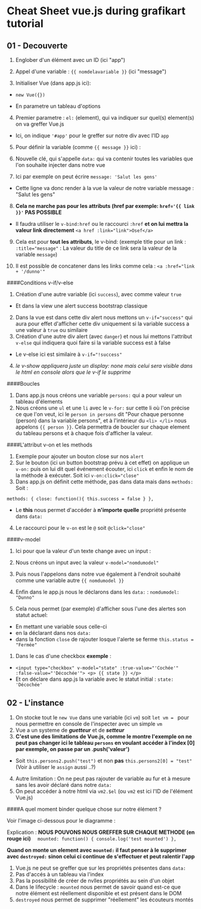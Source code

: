 # Cheat Sheet vue.js during grafikart tutorial

## 01 - Decouverte

1. Englober d'un élément avec un ID (ici "app")

2. Appel d'une variable : `{{ nomdelavariable }}` (ici "message")

3. Initialiser Vue (dans app.js ici):

  * `new Vue({})`

  * En parametre un tableau d'options

4. Premier parametre : `el:` (element), qui va indiquer sur quel(s) element(s) on va greffer Vue.js

  * Ici, on indique `'#app'` pour le greffer sur notre div avec l'ID `app`

5. Pour définir la variable (comme `{{ message }}` ici) :

6. Nouvelle clé, qui s'appelle `data:` qui va contenir toutes les variables que l'on souhaite injecter dans notre vue

7. Ici par exemple on peut écrire `message: 'Salut les gens'`  

  * Cette ligne va donc render à la vue la valeur de notre variable message : "Salut les gens"

8. **Cela ne marche pas pour les attributs (href par exemple: `href='{{ link }}'` PAS POSSIBLE**

  * Il faudra utiliser le `v-bind:href` ou le raccourci `:href` **et on lui mettra la valeur link directement** `<a href :link="link">Osef</a>`

9. Cela est pour **tout les attributs**, le v-bind: (exemple title pour un link : `:title="message"` : La valeur du title de ce link sera la valeur de la variable `message`)

10. Il est possible de concatener dans les links comme cela : `<a :href="link + '/dunno'"`

####Conditions v-if/v-else

1. Création d'une autre variable (ici `success`), avec comme valeur `true`
 * Et dans la view une alert success bootstrap classique
2. Dans la vue est dans cette div alert nous mettons un `v-if="success"` qui aura pour effet d'afficher cette div uniquement si la variable success a une valeur à `true` ou similaire
3. Création d'une autre div alert (avec `danger`) et nous lui mettons l'attribut `v-else` qui indiquera quoi faire si la variable success est à false
 * Le v-else ici est similaire à `v-if="!success"`
4. *le v-show appliquera juste un display: none mais celui sera visible dans le html en console alors que le v-if le supprime*

####Boucles

1. Dans app.js nous créons une variable `persons:` qui a pour valeur un tableau d'élements
2. Nous créons une `ul` et une `li` avec le `v-for:` sur cette li où l'on précise ce que l'on veut, ici le `person in persons` dit "Pour chaque personne (person) dans la variable persons", et à l'intérieur du `<li> </li>` nous appelons `{{ person }}`. Cela permettra de boucler sur chaque element du tableau persons et à chaque fois d'afficher la valeur.

####L'attribut v-on et les methods

1. Exemple pour ajouter un bouton close sur nos `alert`
2. Sur le bouton (ici un button bootstrap prévu à cet effet) on applique un `v-on:` puis on lui dit quel événement écouter, ici `click` et enfin le nom de la méthode à exécuter. Soit ici `v-on:click="close"`
3. Dans app.js on définit cette méthode, pas dans data mais dans `methods:` Soit :

`methods: {
  close: function(){
    this.success = false
  }
  },`

* Le **this** nous permet d'accéder à **n'importe quelle** propriété présente dans `data:`
4. Le raccourci pour le `v-on` est le `@` soit `@click="close"`

####v-model

1. Ici pour que la valeur d'un texte change avec un input :
2. Nous créons un input avec la valeur `v-model="nomdumodel"`
3. Puis nous l'appelons dans notre vue également à l'endroit souhaité comme une variable autre `{{ nomdumodel }}`
4. Enfin dans le app.js nous le déclarons dans les `data:` : `nomdumodel: "Dunno"`

1. Cela nous permet (par exemple) d'afficher sous l'une des alertes son statut actuel:
 * En mettant une variable sous celle-ci
 * en la déclarant dans nos `data:`
 * dans la fonction `close` de rajouter losque l'alerte se ferme `this.status = "Fermée"`

1. Dans le cas d'une checkbox **exemple** :
 * `<input type="checkbox" v-model="state" :true-value="'Cochée'" :false-value="'Décochée'">
       <p>
         {{ state }}
       </p>`
* Et on déclare dans app.js la variable avec le statut initial : `state: 'Décochée'`

## 02 - L'instance

1. On stocke tout le `new Vue` dans une variable (ici `vm`) soit `let vm = ` pour nous permettre en console de l'inspecter avec un simple `vm`
2. Vue a un systeme de **_guetteur_** et de **_setteur_**
3. **C'est une des limitations de Vue.js, comme le montre l'exemple on ne peut pas changer ici le tableau `persons` en voulant accéder à l'index [0] par exemple, on passe par un .push('valeur')**
 * Soit `this.persons2.push("test")` et non **pas** `this.persons2[0] = "test"` (Voir à utiliser le `assign` aussi ..?)
4. Autre limitation : On ne peut pas rajouter de variable au fur et à mesure sans les avoir déclaré dans notre `data:`
5. On peut accéder à notre html via `vm2.$el` (ou `vm2` est ici l'ID de l'élément Vue.js)

####A quel moment binder quelque chose sur notre élément ?

Voir l'image ci-dessous pour le diagramme :

Explication :
**NOUS POUVONS NOUS GREFFER SUR CHAQUE METHODE (en rouge ici)**
`  mounted:
    function() {
      console.log('test mounted')
    },`

**Quand on monte un element avec `mounted:` il faut penser à le supprimer avec `destroyed:` sinon celui ci continue de s'effectuer et peut ralentir l'app**

1. Vue.js ne peut se greffer que sur les propriétés présentes dans `data:`
2. Pas d'accés à un tableau via l'index
3. Pas la possibilité de créer de nvlles propriétés au sein d'un objet
4. Dans le lifecycle : `mounted` nous permet de savoir quand est-ce que notre élément est réellement disponible et est présent dans le DOM
5. `destroyed` nous permet de supprimer "réellement" les écouteurs montés
